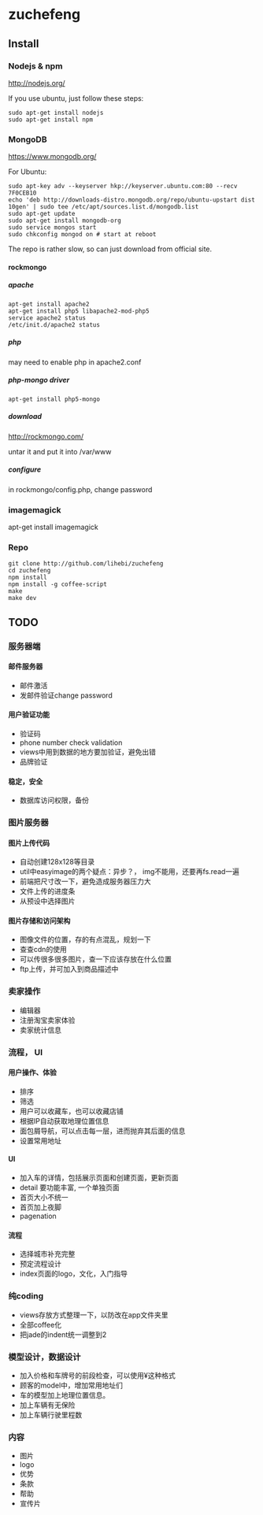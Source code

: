 # zuchefeng

## Install

### Nodejs & npm
http://nodejs.org/

If you use ubuntu, just follow these steps:
```
sudo apt-get install nodejs
sudo apt-get install npm
```

### MongoDB
https://www.mongodb.org/

For Ubuntu:
```
sudo apt-key adv --keyserver hkp://keyserver.ubuntu.com:80 --recv 7F0CEB10
echo 'deb http://downloads-distro.mongodb.org/repo/ubuntu-upstart dist 10gen' | sudo tee /etc/apt/sources.list.d/mongodb.list
sudo apt-get update
sudo apt-get install mongodb-org
sudo service mongos start
sudo chkconfig mongod on # start at reboot
```
The repo is rather slow, so can just download from official site.

#### rockmongo

##### apache

```
apt-get install apache2
apt-get install php5 libapache2-mod-php5
service apache2 status
/etc/init.d/apache2 status
```

##### php
may need to enable php in apache2.conf

##### php-mongo driver

`apt-get install php5-mongo`

##### download
http://rockmongo.com/

untar it and put it into /var/www

##### configure

in rockmongo/config.php, change password

### imagemagick

apt-get install imagemagick

### Repo

```
git clone http://github.com/lihebi/zuchefeng
cd zuchefeng
npm install
npm install -g coffee-script
make
make dev
```

## TODO


### 服务器端



#### 邮件服务器
* 邮件激活
* 发邮件验证change password

#### 用户验证功能
* 验证码
* phone number check validation
* views中用到数据的地方要加验证，避免出错
* 品牌验证



#### 稳定，安全
* 数据库访问权限，备份


### 图片服务器



#### 图片上传代码
* 自动创建128x128等目录
* util中easyimage的两个疑点：异步？， img不能用，还要再fs.read一遍
* 前端把尺寸改一下，避免造成服务器压力大
* 文件上传的进度条
* 从预设中选择图片

#### 图片存储和访问架构
* 图像文件的位置，存的有点混乱，规划一下
* 查查cdn的使用
* 可以传很多很多图片，查一下应该存放在什么位置
* ftp上传，并可加入到商品描述中

### 卖家操作
* 编辑器
* 注册淘宝卖家体验
* 卖家统计信息


### 流程， UI

#### 用户操作、体验

* 排序
* 筛选
* 用户可以收藏车，也可以收藏店铺
* 根据IP自动获取地理位置信息
* 面包屑导航，可以点击每一层，进而抛弃其后面的信息
* 设置常用地址

#### UI
* 加入车的详情，包括展示页面和创建页面，更新页面
* detail 要功能丰富, 一个单独页面
* 首页大小不统一
* 首页加上夜脚
* pagenation


#### 流程
* 选择城市补充完整
* 预定流程设计
* index页面的logo，文化，入门指导

### 纯coding

* views存放方式整理一下，以防改在app文件夹里
* 全部coffee化
* 把jade的indent统一调整到2



### 模型设计，数据设计

* 加入价格和车牌号的前段检查，可以使用¥这种格式
* 顾客的model中，增加常用地址们
* 车的模型加上地理位置信息。
* 加上车辆有无保险
* 加上车辆行驶里程数

### 内容
* 图片
* logo
* 优势
* 条款
* 帮助
* 宣传片
